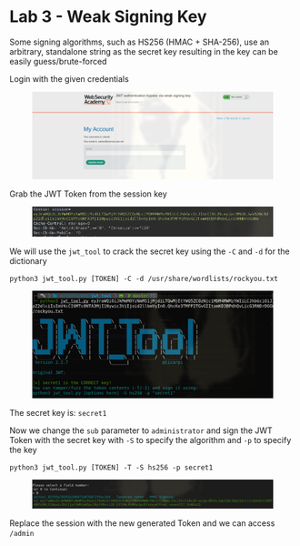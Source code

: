 # Lab 3 - Weak Signing Key

Some signing algorithms, such as HS256 (HMAC + SHA-256), use an arbitrary, standalone string as the secret key resulting in the key can be easily guess/brute-forced

Login with the given credentials

<figure><img src="../../.gitbook/assets/image (62).png" alt=""><figcaption></figcaption></figure>

Grab the JWT Token from the session key

<figure><img src="../../.gitbook/assets/image (63).png" alt=""><figcaption></figcaption></figure>

We will use the `jwt_tool` to crack the secret key using the `-C` and `-d` for the dictionary

```shell
python3 jwt_tool.py [TOKEN] -C -d /usr/share/wordlists/rockyou.txt
```

<figure><img src="../../.gitbook/assets/image (64).png" alt=""><figcaption></figcaption></figure>

The secret key is: `secret1`

Now we change the `sub` parameter to `administrator` and sign the JWT Token with the secret key with `-S` to specify the algorithm and `-p` to specify the key

```shell
python3 jwt_tool.py [TOKEN] -T -S hs256 -p secret1
```

<figure><img src="../../.gitbook/assets/image (65).png" alt=""><figcaption></figcaption></figure>

Replace the session with the new generated Token and we can access `/admin`
